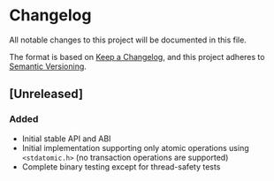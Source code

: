 # Changelog
All notable changes to this project will be documented in this file.

The format is based on [Keep a Changelog](https://keepachangelog.com/en/1.1.0/),
and this project adheres to [Semantic Versioning](https://semver.org/spec/v2.0.0.html).

## [Unreleased]

### Added

- Initial stable API and ABI
- Initial implementation supporting only atomic operations using `<stdatomic.h>` 
(no transaction operations are supported)
- Complete binary testing except for thread-safety tests
